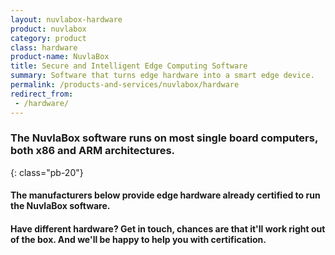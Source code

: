 ```yaml
---
layout: nuvlabox-hardware
product: nuvlabox
category: product
class: hardware
product-name: NuvlaBox
title: Secure and Intelligent Edge Computing Software
summary: Software that turns edge hardware into a smart edge device.
permalink: /products-and-services/nuvlabox/hardware
redirect_from:
 - /hardware/
---
```


### The NuvlaBox software runs on most single board computers, both x86 and ARM architectures.
{: class="pb-20"}

#### The manufacturers below provide edge hardware already certified to run the NuvlaBox software.

#### Have different hardware? Get in touch, chances are that it'll work right out of the box. And we'll be happy to help you with certification.
